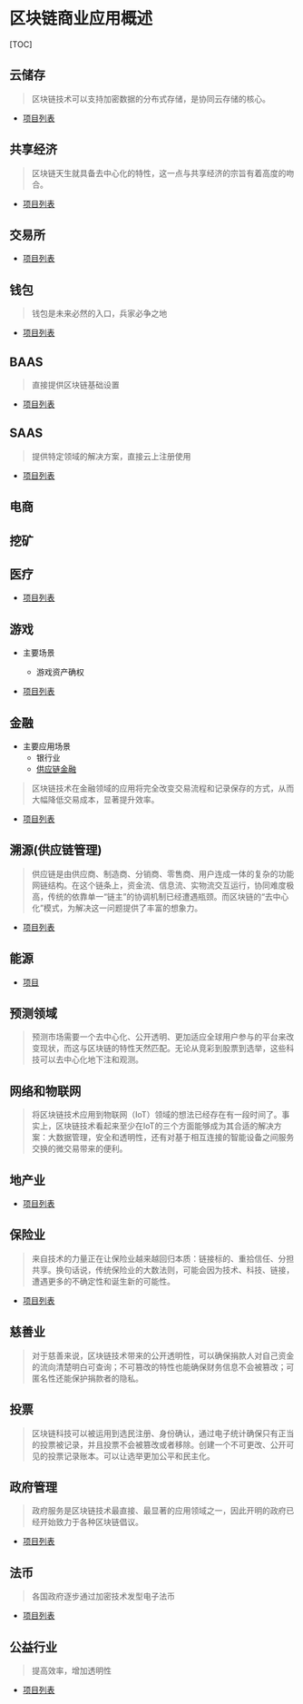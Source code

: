 # 区块链商业应用概述
[TOC]

## 云储存

> 区块链技术可以支持加密数据的分布式存储，是协同云存储的核心。

- [项目列表](行业-存储-项目.md)

## 共享经济

> 区块链天生就具备去中心化的特性，这一点与共享经济的宗旨有着高度的吻合。

- [项目列表](行业-共享-项目.md)

## 交易所

- [项目列表](交易所-项目.md)

## 钱包

> 钱包是未来必然的入口，兵家必争之地

- [项目列表](钱包-项目.md)

## BAAS

> 直接提供区块链基础设置

- [项目列表](行业-BAAS-项目.md)

## SAAS

> 提供特定领域的解决方案，直接云上注册使用

- [项目列表](行业-SAAS-项目.md)

## 电商

## 挖矿

## 医疗

- [项目列表](行业-医疗-项目.md)

## 游戏

- 主要场景
  - 游戏资产确权

- [项目列表](行业-游戏-项目.md)

## 金融

- 主要应用场景
  - 银行业
  - [供应链金融](概述-供应链金融.md)

> 区块链技术在金融领域的应用将完全改变交易流程和记录保存的方式，从而大幅降低交易成本，显著提升效率。

- [项目列表](行业-金融-项目.md)

## 溯源(供应链管理)

> 供应链是由供应商、制造商、分销商、零售商、用户连成一体的复杂的功能网链结构。在这个链条上，资金流、信息流、实物流交互运行，协同难度极高，传统的依靠单一“链主”的协调机制已经遭遇瓶颈。而区块链的“去中心化”模式，为解决这一问题提供了丰富的想象力。

- [项目列表](行业-溯源-项目.md)

## 能源

- [项目](行业-能源-项目.md)

## 预测领域

> 预测市场需要一个去中心化、公开透明、更加适应全球用户参与的平台来改变现状，而这与区块链的特性天然匹配。无论从竞彩到股票到选举，这些科技可以去中心化地下注和观测。

## 网络和物联网

> 将区块链技术应用到物联网（IoT）领域的想法已经存在有一段时间了。事实上，区块链技术看起来至少在IoT的三个方面能够成为其合适的解决方案：大数据管理，安全和透明性，还有对基于相互连接的智能设备之间服务交换的微交易带来的便利。

## 地产业

- [项目列表](行业-地产-项目.md)

## 保险业

> 来自技术的力量正在让保险业越来越回归本质：链接标的、重拾信任、分担共享。换句话说，传统保险业的大数法则，可能会因为技术、科技、链接，遭遇更多的不确定性和诞生新的可能性。

- [项目列表](行业-保险-项目.md)

## 慈善业

> 对于慈善来说，区块链技术带来的公开透明性，可以确保捐款人对自己资金的流向清楚明白可查询；不可篡改的特性也能确保财务信息不会被篡改；可匿名性还能保护捐款者的隐私。

## 投票

> 区块链科技可以被运用到选民注册、身份确认，通过电子统计确保只有正当的投票被记录，并且投票不会被篡改或者移除。创建一个不可更改、公开可见的投票记录账本。可以让选举更加公平和民主化。

## 政府管理

> 政府服务是区块链技术最直接、最显著的应用领域之一，因此开明的政府已经开始致力于各种区块链倡议。

- [项目列表](行业-政府-项目.md)

## 法币

> 各国政府逐步通过加密技术发型电子法币

- [项目列表](法币-项目.md)


## 公益行业

> 提高效率，增加透明性

- [项目列表](行业-公益-项目.md)

